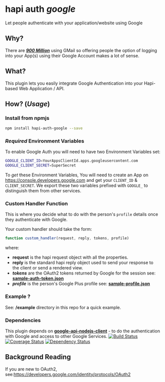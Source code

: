 # hapi auth *google*

Let people authenticate with your application/website using Google

## Why?

There are
[***900 Million***](http://techcrunch.com/2015/05/28/gmail-now-has-900m-active-users-75-on-mobile/) using GMail so offering people the option of logging into
your App(s) using their Google Account makes a lot of sense.

## What?

This plugin lets you easily integrate Google Authentication
into your Hapi-based Web Application / API.


## How? (*Usage*)

### Install from npmjs

```sh
npm install hapi-auth-google --save
```

### *Required* Environment Variables

To enable Google Auth you will need to have two Environment Variables set:
```sh
GOOGLE_CLIENT_ID=YourAppsClientId.apps.googleusercontent.com
GOOGLE_CLIENT_SECRET=SuperSecret
```
To *get* these Environment Variables,
You will need to create an App on https://console.developers.google.com
and get your `CLIENT_ID` & `CLIENT_SECRET`.
We export these two variables prefixed with `GOOGLE_`
to distinguish them from other services.

### Custom Handler Function

This is where you decide what to do with the person's `profile` details
once they authenticate with Google.

Your custom handler should take the form:
```js
function custom_handler(request, reply, tokens, profile)
```
where:
+ **request** is the hapi request object with all the properties.
+ **reply** is the standard hapi reply object used to send your response to the client or send a rendered view.
+ ***tokens*** are the OAuth2 tokens returned by Google for the session
see: [**sample-auth-token.json**](https://github.com/dwyl/hapi-auth-google/blob/master/test/fixtures/sample-auth-token.json)
+ ***profile*** is the person's Google Plus profile
see: [**sample-profile.json**](https://github.com/dwyl/hapi-auth-google/blob/master/test/fixtures/sample-profile.json)


### Example ?

See: **/example** directory in this repo for a quick example.

### Dependencies

This plugin depends on
[**google-api-nodejs-client**](https://www.npmjs.com/package/googleapis) -
to do the authentication with Google and access to other Google Services. [![Build Status](https://travis-ci.org/google/google-api-nodejs-client.svg?branch=master)](https://travis-ci.org/google/google-api-nodejs-client) [![Coverage Status](https://coveralls.io/repos/google/google-api-nodejs-client/badge.svg?branch=master&service=github)](https://coveralls.io/github/google/google-api-nodejs-client?branch=master) [![Dependency Status](https://david-dm.org/google/google-api-nodejs-client.svg)](https://david-dm.org/google/google-api-nodejs-client)

## Background Reading

If you are new to OAuth2, see:https://developers.google.com/identity/protocols/OAuth2
